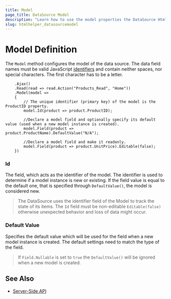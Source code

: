 ```yaml
---
title: Model
page_title: DataSource Model
description: "Learn how to use the model properties the DataSource HtmlHelper for {{ site.framework }}."
slug: htmlhelper_datasourcemodel
---
```


# Model Definition

The `Model` method configures the model of the data source. The data field names must be valid JavaScript [identifiers](https://developer.mozilla.org/en-US/docs/Glossary/Identifier) and contain neither spaces, nor special characters. The first character has to be a letter.

        .Ajax()
        .Read(read => read.Action("Products_Read", "Home"))
        .Model(model =>
        {
            // The unique identifier (primary key) of the model is the ProductID property.
            model.Id(product => product.ProductID);

            //Declare a model field and optionally specify its default value (used when a new model instance is created).
            model.Field(product => product.ProductName).DefaultValue("N/A");

            //Declare a model field and make it readonly.
            model.Field(product => product.UnitPrice).Editable(false);
        })

### Id

The field, which acts as the identifier of the model. The identifier is used to determine if a model instance is new or existing. If the field value is equal to the default one, that is specified through `DefaultValue()`, the model is considered new.

> The DataSource uses the identifier field of the Model to track the state of its items. The `Id` field must be non-editable `Editable(false)` otherwise unexpected behavior and loss of data might occur.

### Default Value

Specifies the default value which will be used for the field when a new model instance is created. The default settings need to match the type of the field. 

> If `Field.Nullable` is set to `true` the `DefaultValue()` will be ignored when a new model is created.

## See Also

* [Server-Side API](/api/datasource)
